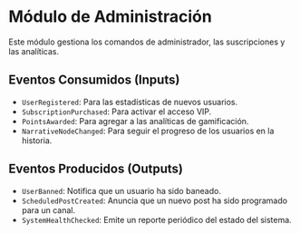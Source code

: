 # Módulo de Administración

Este módulo gestiona los comandos de administrador, las suscripciones y las analíticas.

## Eventos Consumidos (Inputs)

- `UserRegistered`: Para las estadísticas de nuevos usuarios.
- `SubscriptionPurchased`: Para activar el acceso VIP.
- `PointsAwarded`: Para agregar a las analíticas de gamificación.
- `NarrativeNodeChanged`: Para seguir el progreso de los usuarios en la historia.

## Eventos Producidos (Outputs)

- `UserBanned`: Notifica que un usuario ha sido baneado.
- `ScheduledPostCreated`: Anuncia que un nuevo post ha sido programado para un canal.
- `SystemHealthChecked`: Emite un reporte periódico del estado del sistema.
